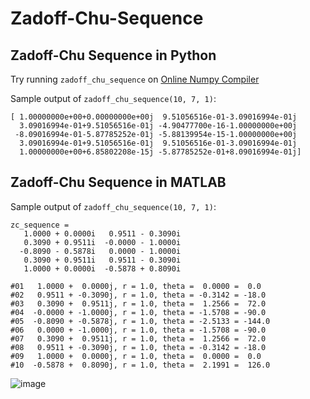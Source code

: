 # Zadoff-Chu-Sequence

## Zadoff-Chu Sequence in Python
Try running ```zadoff_chu_sequence``` on [Online Numpy Compiler](https://python-fiddle.com/saved/ZtvWxOiEDkqHYK0I6dSO?run=true)

Sample output of ```zadoff_chu_sequence(10, 7, 1)```:
```
[ 1.00000000e+00+0.00000000e+00j  9.51056516e-01-3.09016994e-01j
  3.09016994e-01+9.51056516e-01j -4.90477700e-16-1.00000000e+00j
 -8.09016994e-01-5.87785252e-01j -5.88139954e-15-1.00000000e+00j
  3.09016994e-01+9.51056516e-01j  9.51056516e-01-3.09016994e-01j
  1.00000000e+00+6.85802208e-15j -5.87785252e-01+8.09016994e-01j]
```


## Zadoff-Chu Sequence in MATLAB
Sample output of ```zadoff_chu_sequence(10, 7, 1)```:
```
zc_sequence =
   1.0000 + 0.0000i   0.9511 - 0.3090i
   0.3090 + 0.9511i  -0.0000 - 1.0000i
  -0.8090 - 0.5878i   0.0000 - 1.0000i
   0.3090 + 0.9511i   0.9511 - 0.3090i
   1.0000 + 0.0000i  -0.5878 + 0.8090i
```
```
#01   1.0000 +  0.0000j, r = 1.0, theta =  0.0000 =  0.0
#02   0.9511 + -0.3090j, r = 1.0, theta = -0.3142 = -18.0
#03   0.3090 +  0.9511j, r = 1.0, theta =  1.2566 =  72.0
#04  -0.0000 + -1.0000j, r = 1.0, theta = -1.5708 = -90.0
#05  -0.8090 + -0.5878j, r = 1.0, theta = -2.5133 = -144.0
#06   0.0000 + -1.0000j, r = 1.0, theta = -1.5708 = -90.0
#07   0.3090 +  0.9511j, r = 1.0, theta =  1.2566 =  72.0
#08   0.9511 + -0.3090j, r = 1.0, theta = -0.3142 = -18.0
#09   1.0000 +  0.0000j, r = 1.0, theta =  0.0000 =  0.0
#10  -0.5878 +  0.8090j, r = 1.0, theta =  2.1991 =  126.0
```
![image](https://github.com/user-attachments/assets/b47473a9-e560-4a81-bf8e-1d3f446139c0)

